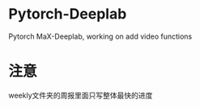 # Pytorch-Deeplab
 Pytorch MaX-Deeplab, working on add video functions
 # 注意
weekly文件夹的周报里面只写整体最快的进度